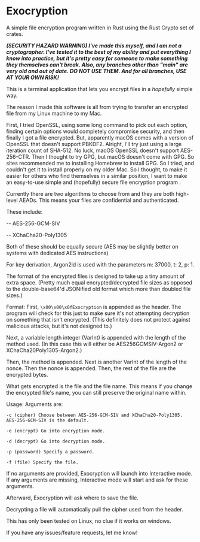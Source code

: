 # Exocryption
A simple file encryption program written in Rust using the Rust Crypto set of crates.

***(SECURITY HAZARD WARNING) I've made this myself, and I am not a cryptographer. I've tested it to the best of my ability and put everything I know into practice, but it's pretty easy for someone to make something they themselves can't break. Also, any branches other than "main" are very old and out of date. DO NOT USE THEM. And for all branches, USE AT YOUR OWN RISK!***

This is a terminal application that lets you encrypt files in a *hopefully* simple way.

The reason I made this software is all from trying to transfer an encrypted file from my Linux machine to my Mac.

First, I tried OpenSSL, using some long command to pick out each option, finding certain options would completely compromise security, and then finally I got a file encrypted. But, apparently macOS comes with a version of OpenSSL that doesn't support PBKDF2. Alright, I'll try just using a large iteration count of SHA-512. No luck, macOS OpenSSL doesn't support AES-256-CTR. Then I thought to try GPG, but macOS doesn't come with GPG. So sites recommended me to installing Homebrew to install GPG. So I tried, and couldn't get it to install properly on my older Mac. So I thought, to make it easier for others who find themselves in a similar position, I want to make an easy-to-use simple and (hopefully) secure file encryption program .

Currently there are two algorithms to choose from and they are both high-level AEADs. This means your files are confidential and authenticated.

These include:

-- AES-256-GCM-SIV

-- XChaCha20-Poly1305

Both of these should be equally secure (AES may be slightly better on systems with dedicated AES instructions)

For key derivation, Argon2id is used with the parameters m: 37000, t: 2, p: 1.

The format of the encrypted files is designed to take up a tiny amount of extra space. (Pretty much equal encrypted/decrypted file sizes as opposed to the double-base64'd JSONified old format which more than doubled file sizes.)

Format:
First, `\x00\x00\x0fExocryption` is appended as the header. The program will check for this just to make sure it's not attempting decryption on something that isn't encrypted. (This definitely does not protect against malicious attacks, but it's not designed to.)

Next, a variable length integer (VarInt) is appended with the length of the method used. (In this case this will either be AES256GCMSIV-Argon2 or XChaCha20Poly1305-Argon2.)

Then, the method is appended.
Next is another VarInt of the length of the nonce. Then the nonce is appended.
Then, the rest of the file are the encrypted bytes.

What gets encrypted is the file and the file name. This means if you change the encrypted file's name, you can still preserve the original name within.

Usage:
Arguments are:

`-c (cipher) Choose between AES-256-GCM-SIV and XChaCha20-Poly1305. AES-256-GCM-SIV is the default.`

`-e (encrypt) Go into encryption mode.`

`-d (decrypt) Go into decryption mode.`

`-p (password) Specify a password.`

`-f (file) Specify the file.`

If no arguments are provided, Exocryption will launch into Interactive mode.
If any arguments are missing, Interactive mode will start and ask for these arguments.

Afterward, Exocryption will ask where to save the file.

Decrypting a file will automatically pull the cipher used from the header.

This has only been tested on Linux, no clue if it works on windows.

If you have any issues/feature requests, let me know!
